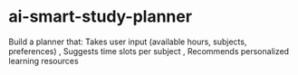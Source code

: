 # ai-smart-study-planner
Build a planner that:  Takes user input (available hours, subjects, preferences)  , Suggests time slots per subject ,  Recommends personalized learning resources
